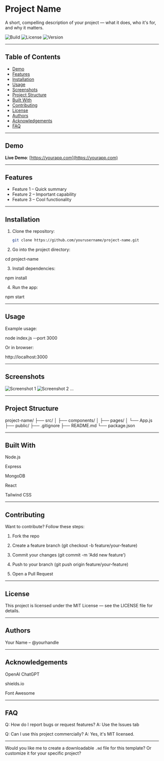 # Project Name

A short, compelling description of your project — what it does, who it's for, and why it matters.

![Build](https://img.shields.io/badge/build-passing-brightgreen)
![License](https://img.shields.io/badge/license-MIT-blue)
![Version](https://img.shields.io/badge/version-1.0.0-yellow)

---

## Table of Contents

- [Demo](#demo)
- [Features](#features)
- [Installation](#installation)
- [Usage](#usage)
- [Screenshots](#screenshots)
- [Project Structure](#project-structure)
- [Built With](#built-with)
- [Contributing](#contributing)
- [License](#license)
- [Authors](#authors)
- [Acknowledgements](#acknowledgements)
- [FAQ](#faq)

---

## Demo

**Live Demo**: [https://yourapp.com](https://yourapp.com)

---

## Features

- Feature 1 – Quick summary
- Feature 2 – Important capability
- Feature 3 – Cool functionality

---

## Installation

1. Clone the repository:
   ```bash
   git clone https://github.com/yourusername/project-name.git

2. Go into the project directory:

cd project-name


3. Install dependencies:

npm install


4. Run the app:

npm start




---

## Usage

Example usage:

node index.js --port 3000

Or in browser:

http://localhost:3000


---

## Screenshots
![Screenshot 1](ScreenShot/ScreenShot1.png)
![Screenshot 2](ScreenShot/ScreenShot2.png)
...
 


---

## Project Structure

project-name/
├── src/
│   ├── components/
│   ├── pages/
│   └── App.js
├── public/
├── .gitignore
├── README.md
└── package.json


---

## Built With

Node.js

Express

MongoDB

React

Tailwind CSS



---

## Contributing

Want to contribute? Follow these steps:

1. Fork the repo


2. Create a feature branch (git checkout -b feature/your-feature)


3. Commit your changes (git commit -m 'Add new feature')


4. Push to your branch (git push origin feature/your-feature)


5. Open a Pull Request




---

## License

This project is licensed under the MIT License — see the LICENSE file for details.


---

## Authors

Your Name – @yourhandle



---

## Acknowledgements

OpenAI ChatGPT

shields.io

Font Awesome



---

## FAQ

Q: How do I report bugs or request features?
A: Use the Issues tab

Q: Can I use this project commercially?
A: Yes, it's MIT licensed.

---

Would you like me to create a downloadable `.md` file for this template? Or customize it for your specific project?

